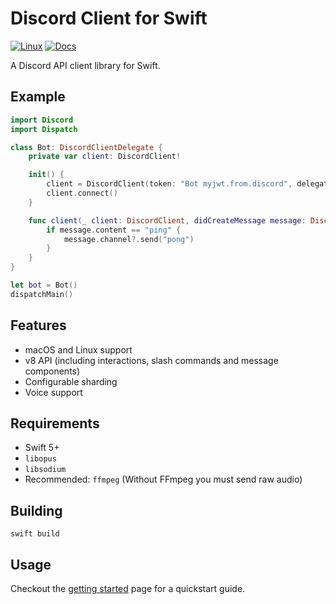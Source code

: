 # Discord Client for Swift

[![Linux](https://github.com/TotallyNotNero/Swift-Discord/actions/workflows/linux.yml/badge.svg)](https://github.com/TotallyNotNero/Swift-Discord/actions/workflows/linux.yml)
[![Docs](https://github.com/TotallyNotNero/Swift-Discord/actions/workflows/docs.yml/badge.svg)](https://totallynotnero.github.io/Swift-Discord)

A Discord API client library for Swift.

## Example

```swift
import Discord
import Dispatch

class Bot: DiscordClientDelegate {
    private var client: DiscordClient!

    init() {
        client = DiscordClient(token: "Bot myjwt.from.discord", delegate: self)
        client.connect()
    }

    func client(_ client: DiscordClient, didCreateMessage message: DiscordMessage) {
        if message.content == "ping" {
            message.channel?.send("pong")
        }
    }
}

let bot = Bot()
dispatchMain()
```

## Features

- macOS and Linux support
- v8 API (including interactions, slash commands and message components)
- Configurable sharding
- Voice support

## Requirements

- Swift 5+
- `libopus`
- `libsodium`
- Recommended: `ffmpeg` (Without FFmpeg you must send raw audio)

## Building

`swift build`

## Usage

Checkout the [getting started](https://nuclearace.github.io/SwiftDiscord/getting-started.html) page for a quickstart guide.

